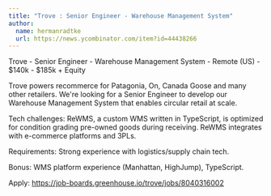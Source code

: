 ```yaml
---
title: "Trove : Senior Engineer - Warehouse Management System"
author:
  name: hermanradtke
  url: https://news.ycombinator.com/item?id=44438266
---
```


<JobNavigation />

Trove - Senior Engineer - Warehouse Management System - Remote (US) - $140k - $185k + Equity

Trove powers recommerce for Patagonia, On, Canada Goose and many other retailers. We&#x27;re looking for a Senior Engineer to develop our Warehouse Management System that enables circular retail at scale.

Tech challenges: ReWMS, a custom WMS written in TypeScript, is optimized for condition grading pre-owned goods during receiving. ReWMS integrates with e-commerce platforms and 3PLs.

Requirements: Strong experience with logistics&#x2F;supply chain tech.

Bonus: WMS platform experience (Manhattan, HighJump), TypeScript.

Apply: <a href="https:&#x2F;&#x2F;job-boards.greenhouse.io&#x2F;trove&#x2F;jobs&#x2F;8040316002" rel="nofollow">https:&#x2F;&#x2F;job-boards.greenhouse.io&#x2F;trove&#x2F;jobs&#x2F;8040316002</a>
<JobApplication />
